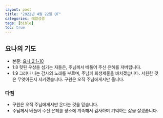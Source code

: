 ```yaml
---
layout: post
title: "2022년 4월 22일 QT"
categories: 매일성경
tags: [bible]
toc: true
---
```


## 요나의 기도
- 본문: [요나 2:1-10](https://www.bskorea.or.kr/bible/korbibReadpage.php?version=SAENEW&book=jnh&chap=2&sec=1&cVersion=&fontSize=15px&fontWeight=normal)
- 1:8 헛된 우상을 섬기는 자들은, 주님께서 베풀어 주신 은혜를 저버립니다.
- 1:9 그러나 나는 감사의 노래를 부르며, 주님께 희생제물을 바치겠습니다. 서원한 것은 무엇이든지 지키겠습니다. 구원은 오직 주님에게서만 옵니다.

### 다짐
- 구원은 오직 주님에게서만 온다는 것을 믿습니다.
- 주님께서 베풀어 주신 은혜를 평소에 계속해서 감사하며 기억하는 삶을 살겠습니다.
